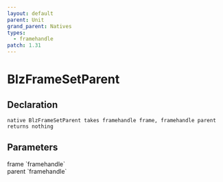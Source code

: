 ```yaml
---
layout: default
parent: Unit
grand_parent: Natives
types:
  - framehandle
patch: 1.31
---
```


# BlzFrameSetParent

## Declaration

```
native BlzFrameSetParent takes framehandle frame, framehandle parent returns nothing
```

## Parameters
<dl>
  <dt>frame `framehandle`</dt>
  <dd></dd>

  <dt>parent `framehandle`</dt>
  <dd></dd>
</dl>